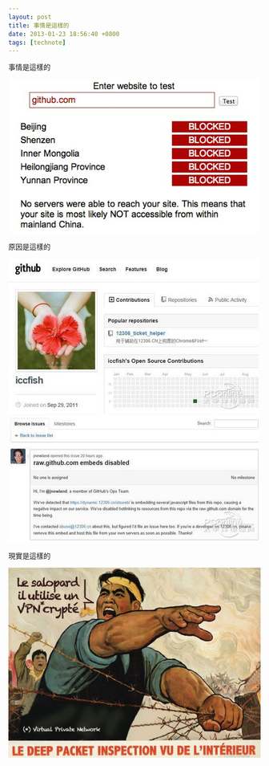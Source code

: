 ```yaml
---
layout: post
title: 事情是這樣的
date: 2013-01-23 18:56:40 +0800
tags: [technote]
---
```


事情是這樣的

![github.com blocked](/assets/269487_10151372566449445_1392133010_n.jpg)

原因是這樣的

![12306 ticket helper](/assets/312472_10151372618504445_457409218_n.jpg)
![raw.github.com embeds disabled](/assets/321069_10151372617744445_710230905_n.jpg)

現實是這樣的

![Fuck GFW](/assets/543871_10151411599129445_919068634_n.jpg)
